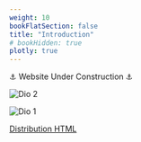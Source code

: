 ```yaml
---
weight: 10
bookFlatSection: false
title: "Introduction"
# bookHidden: true
plotly: true
---
```


⚓ Website Under Construction ⚓

<!-- {{< load-plotly >}}
{{< plotly json="/plotly/test.json" height="400px" >}} -->

<!-- {{< load-plotly >}}
{{< plotly json="/plotly/diffusion_en.json" height="400px" >}} -->

![Dio 2](/images/diogenes2.jpg)

![Dio 1](/images/diogenes.jpg)

[Distribution HTML](./distribution.html)